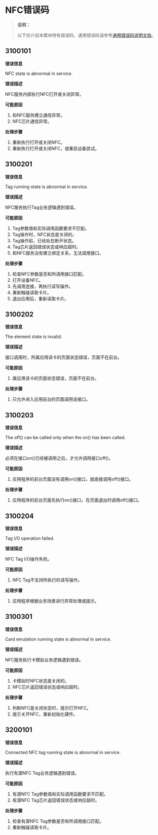 # NFC错误码

> **说明：**
>
> 以下仅介绍本模块特有错误码，通用错误码请参考[通用错误码说明文档](cj-errorcode-universal.md)。

## 3100101

**错误信息**

NFC state is abnormal in service.

**错误描述**

NFC服务内部执行NFC打开或关闭异常。

**可能原因**

1. 和NFC服务建立通信异常。
2. NFC芯片通信异常。

**处理步骤**

1. 重新执行打开或关闭NFC。
2. 重新执行打开或关闭NFC，或重启设备尝试。

## 3100201

**错误信息**

Tag running state is abnormal in service.

**错误描述**

NFC服务执行Tag业务逻辑遇到错误。

**可能原因**

1. Tag参数值和实际调用函数要求不匹配。
2. Tag操作时，NFC状态是关闭的。
3. Tag操作前，已经处在断开状态。
4. Tag芯片返回错误状态或响应超时。
5. 和NFC服务没有建立绑定关系，无法调用接口。

**处理步骤**

1. 检查NFC参数是否和所调用接口匹配。
2. 打开设备NFC。
3. 先调用连接，再执行读写操作。
4. 重新触碰读取卡片。
5. 退出应用后，重新读取卡片。

## 3100202

**错误信息**

The element state is invalid.

**错误描述**

接口调用时，所属应用读卡的页面状态错误，页面不在前台。

**可能原因**

1. 属应用读卡的页面状态错误，页面不在前台。

**处理步骤**

1. 只允许进入应用前台的页面调用该接口。

## 3100203

**错误信息**

The off() can be called only when the on() has been called.

**错误描述**

必须在接口on()已经被调用之后，才允许调用接口off()。

**可能原因**

1. 应用程序的前台页面没有调用on()接口，就直接调用off()接口。

**处理步骤**

1. 应用程序的前台页面先执行on()接口，在页面退出时调用off()接口。

## 3100204

**错误信息**

Tag I/O operation failed.

**错误描述**

NFC Tag I/O操作失败。

**可能原因**

1. NFC Tag不支持所执行的读写操作。

**处理步骤**

1. 应用程序根据业务场景进行异常处理或提示。

## 3100301

**错误信息**

Card emulation running state is abnormal in service.

**错误描述**

NFC服务执行卡模拟业务逻辑遇到错误。

**可能原因**

1. 卡模拟时NFC状态是关闭的。
2. NFC芯片返回错误状态或响应超时。

**处理步骤**

1. 判断NFC是关闭状态时，提示打开NFC。
2. 提示关开NFC，重新初始化硬件。

## 3200101

**错误信息**

Connected NFC tag running state is abnormal in service.

**错误描述**

执行有源NFC Tag业务逻辑遇到错误。

**可能原因**

1. 有源NFC Tag参数值和实际调用函数要求不匹配。
2. 有源NFC Tag芯片返回错误状态或响应超时。

**处理步骤**

1. 检查有源NFC Tag参数是否和所调用接口匹配。
2. 重新触碰读取卡片。
